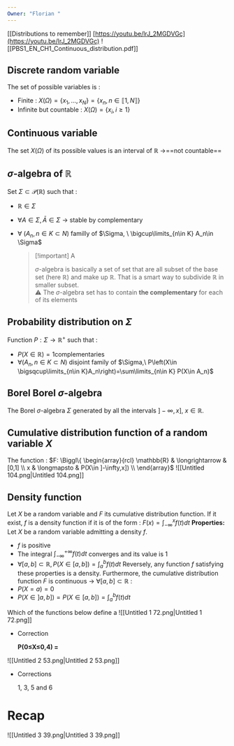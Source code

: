 ```yaml
---
Owner: "Florian "
---
```

[[Distributions to remember]]
[https://youtu.be/lrJ_2MGDVGc](https://youtu.be/lrJ_2MGDVGc)
![[PBS1_EN_CH1_Continuous_distribution.pdf]]
  
  
## Discrete random variable
The set of possible variables is :
- Finite : $X(\Omega)=\{x_1,...,x_N\}=\{x_n, n\in \llbracket 1,N\rrbracket\}$
- Infinite but countable : $X(\Omega)=\{x_i,i\geq1\}$
  
## Continuous variable
The set $X(\Omega)$ of its possible values is an interval of $\mathbb{R}$ →==not countable==
  
## $\sigma$-algebra of $\mathbb{R}$
Set $\Sigma\subset \mathcal{P}(\mathbb{R})$ such that :
- $\mathbb{R} \in \Sigma$
- $\forall A\in\Sigma, \bar{A}\in \Sigma$ → stable by complementary
- $\forall \ (A_n,n\in K\subset N)$ familly of $\Sigma, \ \bigcup\limits_{n\in K} A_n\in \Sigma$
    
    > [!important] A
    > 
    > $\sigma$-algebra is basically a set of set that are all subset of the base set (here $\mathbb{R}$) and make up $\mathbb{R}$. That is a smart way to subdivide $\mathbb{R}$ in smaller subset.  
    > ⚠️ The $\sigma$-algebra set has to contain **the complementary** for each of its elements
    
  
## Probability distribution on $\Sigma$
Function $P:\Sigma \longrightarrow \mathbb{R}^+$ such that :
- $P(X\in\mathbb{R})=1$complementaries
- $\forall(A_n,n\in K \subset N)$ disjoint family of $\Sigma,\ P\left(X\in \bigsqcup\limits_{n\in K}A_n\right)=\sum\limits_{n\in K} P(X\in A_n)$
  
## Borel Borel $\sigma$-algebra
The Borel $\sigma$-algebra $\Sigma$ generated by all the intervals $]-\infty,x],\ x\in \mathbb{R}$.
  
## Cumulative distribution function of a random variable $X$
The function :
$F: \Biggl\{ \begin{array}{rcl}  
\mathbb{R} & \longrightarrow &[0,1] \\  
x & \longmapsto & P(X\in ]-\infty,x]) \\  
\end{array}$
![[Untitled 104.png|Untitled 104.png]]
  
  
## Density function
Let $X$ be a random variable and $F$ its cumulative distribution function.
If it exist, $f$ is a density function if it is of the form :
$F(x)=\int_{-\infty}^x f(t)dt$
**Properties:**
Let $X$ be a random variable admitting a density $f$.
- $f$ is positive
- The integral $\int_{-\infty}^{+\infty}f(t)dt$ converges and its value is 1
- $\forall [a,b]\subset \mathbb{R}, P(X\in[a,b])=\int_a^b f(t)dt$
Reversely, any function $f$ satisfying these properties is a density.
Furthermore, the cumulative distribution function $F$ is continuous → $\forall[a,b]\subset\mathbb{R}$ :
- $P(X=a)=0$
- $P(X\in]a,b])=P(X\in[a,b])=\int_a^bf(t)dt$
  
  
Which of the functions below define a
![[Untitled 1 72.png|Untitled 1 72.png]]
- Correction
    
    **P(0≤X≤0,4) =**
    
![[Untitled 2 53.png|Untitled 2 53.png]]
- Corrections
    
    1, 3, 5 and 6
    
  
  
# Recap
![[Untitled 3 39.png|Untitled 3 39.png]]